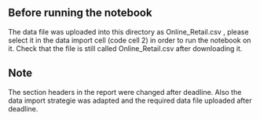 ## Before running the notebook
The data file was uploaded into this directory as Online\_Retail.csv , please select it in the data import cell (code cell 2) in order to run the notebook on it. Check that the file is still called Online\_Retail.csv after downloading it. 
## Note
The section headers in the report were changed after deadline. Also the data import strategie was adapted and the required data file uploaded after deadline.